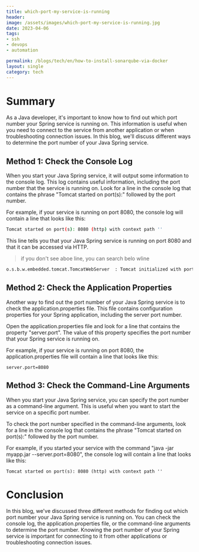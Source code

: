 ```yaml
---
title: which-port-my-service-is-running
header:
image: /assets/images/which-port-my-service-is-running.jpg
date: 2023-04-06
tags:
- ssh
- devops
- automation

permalink: /blogs/tech/en/how-to-install-sonarqube-via-docker
layout: single
category: tech
---
```


# Summary
As a Java developer, it's important to know how to find out which port number your Spring service is running on. This information is useful when you need to connect to the service from another application or when troubleshooting connection issues. In this blog, we'll discuss different ways to determine the port number of your Java Spring service.

## Method 1: Check the Console Log

When you start your Java Spring service, it will output some information to the console log. This log contains useful information, including the port number that the service is running on. Look for a line in the console log that contains the phrase "Tomcat started on port(s):" followed by the port number.

For example, if your service is running on port 8080, the console log will contain a line that looks like this:

```bash
Tomcat started on port(s): 8080 (http) with context path ''
```
This line tells you that your Java Spring service is running on port 8080 and that it can be accessed via HTTP.

> if you don't see aboe line, you can search belo wline

```bash
o.s.b.w.embedded.tomcat.TomcatWebServer  : Tomcat initialized with port(s): 1794 (http)
```


## Method 2: Check the Application Properties

Another way to find out the port number of your Java Spring service is to check the application.properties file. This file contains configuration properties for your Spring application, including the server port number.

Open the application.properties file and look for a line that contains the property "server.port". The value of this property specifies the port number that your Spring service is running on.

For example, if your service is running on port 8080, the application.properties file will contain a line that looks like this:

```properties
server.port=8080
```

## Method 3: Check the Command-Line Arguments

When you start your Java Spring service, you can specify the port number as a command-line argument. This is useful when you want to start the service on a specific port number.

To check the port number specified in the command-line arguments, look for a line in the console log that contains the phrase "Tomcat started on port(s):" followed by the port number.

For example, if you started your service with the command "java -jar myapp.jar --server.port=8080", the console log will contain a line that looks like this:


```properties
Tomcat started on port(s): 8080 (http) with context path ''
```

# Conclusion

In this blog, we've discussed three different methods for finding out which port number your Java Spring service is running on. You can check the console log, the application.properties file, or the command-line arguments to determine the port number. Knowing the port number of your Spring service is important for connecting to it from other applications or troubleshooting connection issues.
